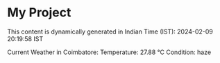 # My Project

This content is dynamically generated in Indian Time (IST): 2024-02-09 20:19:58 IST


Current Weather in Coimbatore:
Temperature: 27.88 °C
Condition: haze
